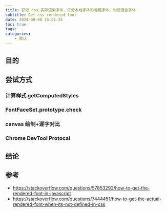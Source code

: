 ```yaml
---
title: 获取 css 实际渲染字体，区分本地字体和远程字体，判断混合字体
subtitle: Get css rendered font
date: 2024-08-08 15:21:24
toc: true
tags: 
categories: 
    - 默认
---
```


## 目的


## 尝试方式

### 计算样式 getComputedStyles

### FontFaceSet.prototype.check

### canvas 绘制+逐字对比


### Chrome DevTool Protocal


## 结论


## 参考
- https://stackoverflow.com/questions/57853292/how-to-get-the-rendered-font-in-javascript
- https://stackoverflow.com/questions/7444451/how-to-get-the-actual-rendered-font-when-its-not-defined-in-css